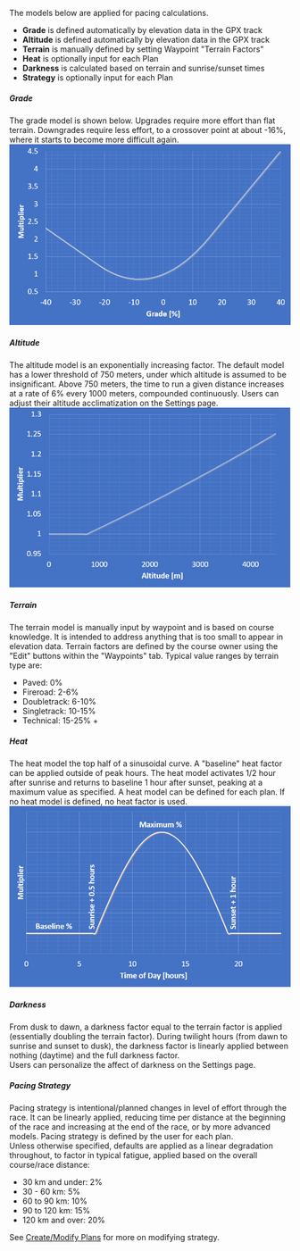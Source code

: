 The models below are applied for pacing calculations.
- **Grade** is defined automatically by elevation data in the GPX track
- **Altitude** is defined automatically by elevation data in the GPX track
- **Terrain** is manually defined by setting Waypoint "Terrain Factors"
- **Heat** is optionally input for each Plan
- **Darkness** is calculated based on terrain and sunrise/sunset times
- **Strategy** is optionally input for each Plan

##### Grade
The grade model is shown below. Upgrades require more effort than
flat terrain. Downgrades require less effort, to a crossover point at about
-16%, where it starts to become more difficult again.\
![ultraPacer Grade Model](./img/gradeModel.png)

##### Altitude
The altitude model is an exponentially increasing factor. The default model has
a lower threshold of 750 meters, under which altitude is assumed to be
insignificant. Above 750 meters, the time to run a given distance increases at
a rate of 6% every 1000 meters, compounded continuously.
Users can adjust their altitude acclimatization on the Settings page.\
![ultraPacer Altitude Model](./img/altModel.png)

##### Terrain
The terrain model is manually input by waypoint and is based on course
knowledge. It is intended to address anything that is too small to appear in
elevation data.
Terrain factors are defined by the course owner using the "Edit" buttons within
the "Waypoints" tab.
Typical value ranges by terrain type are:
- Paved: 0%
- Fireroad: 2-6%
- Doubletrack: 6-10%
- Singletrack: 10-15%
- Technical: 15-25% +

##### Heat
The heat model the top half of a sinusoidal curve. A "baseline" heat factor can
be applied outside of peak hours. The heat model activates 1/2 hour after
sunrise and returns to baseline 1 hour after sunset, peaking at a maximum value
as specified.
A heat model can be defined for each plan. If no heat model is defined, no heat
factor is used.\
![ultraPacer Heat Model](./img/heatModel.png)

##### Darkness
From dusk to dawn, a darkness factor equal to the terrain factor is applied
(essentially doubling the terrain factor).
During twilight hours (from dawn to sunrise and sunset to dusk), the darkness
factor is linearly applied between nothing (daytime) and the full darkness
factor.\
Users can personalize the affect of darkness on the Settings page.

##### Pacing Strategy
Pacing strategy is intentional/planned changes in level of effort through the
race. It can be linearly applied, reducing time per distance at the beginning
of the race and increasing at the end of the race, or by more advanced models.
Pacing strategy is defined by the user for each plan.\
Unless otherwise specified, defaults are applied as a linear
degradation throughout, to factor in
typical fatigue, applied based on the overall course/race distance:
- 30 km and under: 2%
- 30 - 60 km: 5%
- 60 to 90 km: 10%
- 90 to 120 km: 15%
- 120 km and over: 20%

See [Create/Modify Plans](/docs/plans) for more on modifying strategy.
